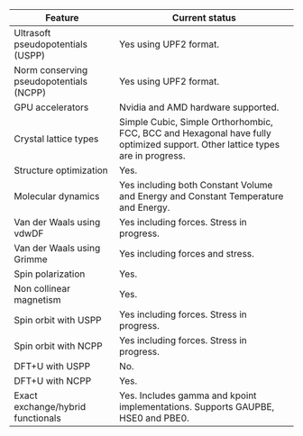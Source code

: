 
|Feature|Current status|
|---------|--------------|
|Ultrasoft pseudopotentials (USPP)|Yes using UPF2 format.|
|Norm conserving pseudopotentials (NCPP)|Yes using UPF2 format.|
|GPU accelerators|Nvidia and AMD hardware supported.|
|Crystal lattice types|Simple Cubic, Simple Orthorhombic, FCC, BCC and Hexagonal have fully optimized support. Other lattice types are in progress.
|Structure optimization|Yes.|
|Molecular dynamics|Yes including both Constant Volume and Energy and Constant Temperature and Energy.|
|Van der Waals using vdwDF|Yes including forces. Stress in progress.|
|Van der Waals using Grimme|Yes including forces and stress.|
|Spin polarization|Yes.|
|Non collinear magnetism|Yes.|
|Spin orbit with USPP|Yes including forces. Stress in progress.|
|Spin orbit with NCPP|Yes including forces. Stress in progress.|
|DFT+U with USPP|No.|
|DFT+U with NCPP|Yes.|
|Exact exchange/hybrid functionals|Yes. Includes gamma and kpoint implementations. Supports GAUPBE, HSE0 and PBE0.|

